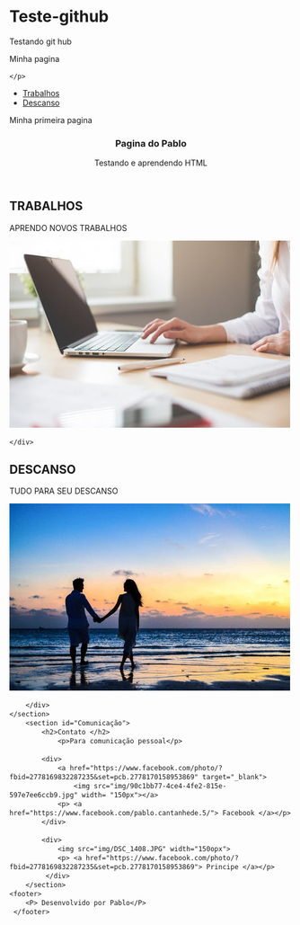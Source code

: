 # Teste-github
Testando git hub
<title> Pagina do Pablo </title>
Minha pagina

    </p>
<ul>
 <li><a href="#trabalhos">Trabalhos</a></li>
 <li><a href="#descanso">Descanso</a></li>
</ul>

</navy> 
<p>Minha primeira pagina     
</p>
<Header>
    <H3>Pagina do Pablo </H3>
    <P>
        Testando e aprendendo HTML
    </P>
 </Header>
<section id="trabalhos">
    <h2>TRABALHOS
    </h2>
    <P> APRENDO NOVOS TRABALHOS </P>
    <div>
        <IMG SRC="IMG/pexels-photo-461077.jpeg "  class="img_padrao">

    </div>
</section>
    <section ID="descanso">
     <H2> DESCANSO </H2>
        <P>TUDO PARA SEU DESCANSO </P>
        <div>
            <IMG SRC="img/pexels-photo-1024960.jpeg" class="img_padrao">
        
        </div>
    </section>
        <section id="Comunicação">
            <h2>Contato </h2>
                <p>Para comunicação pessoal</p>
            
            <div>
                <a href="https://www.facebook.com/photo/?fbid=2778169832287235&set=pcb.2778170158953869" target="_blank">
                    <img src="img/90c1bb77-4ce4-4fe2-815e-597e7ee6ccb9.jpg" width= "150px"></a>
                <p> <a href="https://www.facebook.com/pablo.cantanhede.5/"> Facebook </a></p>
            </div>
            
            <div>
                <img src="img/DSC_1408.JPG" width="150opx">
                <p> <a href="https://www.facebook.com/photo/?fbid=2778169832287235&set=pcb.2778170158953869"> Principe </a></p>
             </div>
        </section>
    <footer>
        <P> Desenvolvido por Pablo</P>
     </footer>
